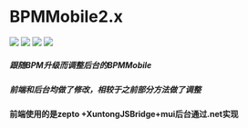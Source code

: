 # BPMMobile2.x

![](https://img.shields.io/badge/zepto-1.2.0-brightgreen.svg)
![](https://img.shields.io/badge/BPM-5.7-blue.svg)
![](https://img.shields.io/badge/currentVersion-2.0.0-yellow.svg)
![](https://img.shields.io/badge/mui-3.5.0-green.svg)


##### 跟随BPM升级而调整后台的BPMMobile
##### 前端和后台均做了修改，相较于之前部分方法做了调整

#### 前端使用的是zepto +XuntongJSBridge+mui后台通过.net实现

